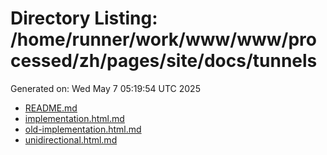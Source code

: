 # Directory Listing: /home/runner/work/www/www/processed/zh/pages/site/docs/tunnels
Generated on: Wed May  7 05:19:54 UTC 2025

- [README.md](README.md)
- [implementation.html.md](implementation.html.md)
- [old-implementation.html.md](old-implementation.html.md)
- [unidirectional.html.md](unidirectional.html.md)
